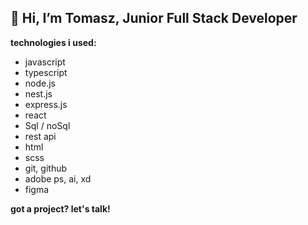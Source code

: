 ## 👋 Hi, I’m Tomasz, Junior Full Stack Developer

**technologies i used:**

* javascript
* typescript
* node.js
* nest.js
* express.js
* react
* Sql / noSql
* rest api
* html
* scss
* git, github
* adobe ps, ai, xd
* figma

**got a project? let's talk!**

